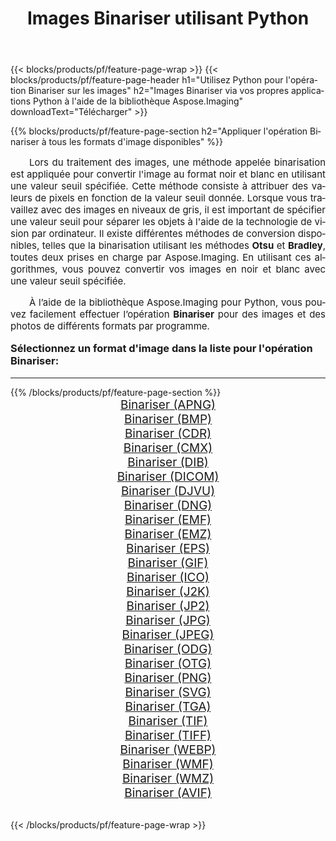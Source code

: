 ﻿---
title: Images Binariser utilisant Python 
weight: 3920
url: /fr/python-net/binarize/ 
lang: fr
langdirlevel: 2
locales: zh-hans,ja,it,ru,de,es,fr,nl,id,lt,pl,pt,vi,tr,ko,zh-hant,ar,hi,th,sv,cs,uk,he
description: Application de la bibliothèque Aspose.Imaging aux images et photos Binariser à l'aide de vos propres applications Python et API de serveur.
---

{{< blocks/products/pf/feature-page-wrap >}}
{{< blocks/products/pf/feature-page-header h1="Utilisez Python pour l'opération Binariser sur les images" h2="Images Binariser via vos propres applications Python à l'aide de la bibliothèque Aspose.Imaging" downloadText="Télécharger" >}}


{{% blocks/products/pf/feature-page-section  h2="Appliquer l'opération Binariser à tous les formats d'image disponibles" %}}
<p align="justify" style="text-indent:2em;font-size:15px;">
Lors du traitement des images, une méthode appelée binarisation est appliquée pour convertir l'image au format noir et blanc en utilisant une valeur seuil spécifiée. Cette méthode consiste à attribuer des valeurs de pixels en fonction de la valeur seuil donnée. Lorsque vous travaillez avec des images en niveaux de gris, il est important de spécifier une valeur seuil pour séparer les objets à l'aide de la technologie de vision par ordinateur. Il existe différentes méthodes de conversion disponibles, telles que la binarisation utilisant les méthodes <b>Otsu</b> et <b>Bradley</b>, toutes deux prises en charge par Aspose.Imaging. En utilisant ces algorithmes, vous pouvez convertir vos images en noir et blanc avec une valeur seuil spécifiée.
</p>
<p align="justify" style="text-indent:2em;font-size:15px;">
À l’aide de la bibliothèque Aspose.Imaging pour Python, vous pouvez facilement effectuer l’opération <b>Binariser</b> pour des images et des photos de différents formats par programme.
</p>
<h3 style="margin-top:16px;">
Sélectionnez un format d'image dans la liste pour l'opération Binariser:
</h3>
<hr/>
{{% /blocks/products/pf/feature-page-section %}}
<div class="container-fluid productfamilypage bg-gray">
    <div class="convertypes bg-gray agp-content section">
        <div class="container">
		<div class="row other-converters" style="gap: 10px;font-size: 19px;text-align:center;">
		    <div class='col-md-3 other-converter remove-lp remove-rp'><a href="/imaging/fr/python-net/binarize/apng/" style="padding:15px;">Binariser (APNG)</a></div><div class='col-md-3 other-converter remove-lp remove-rp'><a href="/imaging/fr/python-net/binarize/bmp/" style="padding:15px;">Binariser (BMP)</a></div><div class='col-md-3 other-converter remove-lp remove-rp'><a href="/imaging/fr/python-net/binarize/cdr/" style="padding:15px;">Binariser (CDR)</a></div><div class='col-md-3 other-converter remove-lp remove-rp'><a href="/imaging/fr/python-net/binarize/cmx/" style="padding:15px;">Binariser (CMX)</a></div><div class='col-md-3 other-converter remove-lp remove-rp'><a href="/imaging/fr/python-net/binarize/dib/" style="padding:15px;">Binariser (DIB)</a></div><div class='col-md-3 other-converter remove-lp remove-rp'><a href="/imaging/fr/python-net/binarize/dicom/" style="padding:15px;">Binariser (DICOM)</a></div><div class='col-md-3 other-converter remove-lp remove-rp'><a href="/imaging/fr/python-net/binarize/djvu/" style="padding:15px;">Binariser (DJVU)</a></div><div class='col-md-3 other-converter remove-lp remove-rp'><a href="/imaging/fr/python-net/binarize/dng/" style="padding:15px;">Binariser (DNG)</a></div><div class='col-md-3 other-converter remove-lp remove-rp'><a href="/imaging/fr/python-net/binarize/emf/" style="padding:15px;">Binariser (EMF)</a></div><div class='col-md-3 other-converter remove-lp remove-rp'><a href="/imaging/fr/python-net/binarize/emz/" style="padding:15px;">Binariser (EMZ)</a></div><div class='col-md-3 other-converter remove-lp remove-rp'><a href="/imaging/fr/python-net/binarize/eps/" style="padding:15px;">Binariser (EPS)</a></div><div class='col-md-3 other-converter remove-lp remove-rp'><a href="/imaging/fr/python-net/binarize/gif/" style="padding:15px;">Binariser (GIF)</a></div><div class='col-md-3 other-converter remove-lp remove-rp'><a href="/imaging/fr/python-net/binarize/ico/" style="padding:15px;">Binariser (ICO)</a></div><div class='col-md-3 other-converter remove-lp remove-rp'><a href="/imaging/fr/python-net/binarize/j2k/" style="padding:15px;">Binariser (J2K)</a></div><div class='col-md-3 other-converter remove-lp remove-rp'><a href="/imaging/fr/python-net/binarize/jp2/" style="padding:15px;">Binariser (JP2)</a></div><div class='col-md-3 other-converter remove-lp remove-rp'><a href="/imaging/fr/python-net/binarize/jpg/" style="padding:15px;">Binariser (JPG)</a></div><div class='col-md-3 other-converter remove-lp remove-rp'><a href="/imaging/fr/python-net/binarize/jpeg/" style="padding:15px;">Binariser (JPEG)</a></div><div class='col-md-3 other-converter remove-lp remove-rp'><a href="/imaging/fr/python-net/binarize/odg/" style="padding:15px;">Binariser (ODG)</a></div><div class='col-md-3 other-converter remove-lp remove-rp'><a href="/imaging/fr/python-net/binarize/otg/" style="padding:15px;">Binariser (OTG)</a></div><div class='col-md-3 other-converter remove-lp remove-rp'><a href="/imaging/fr/python-net/binarize/png/" style="padding:15px;">Binariser (PNG)</a></div><div class='col-md-3 other-converter remove-lp remove-rp'><a href="/imaging/fr/python-net/binarize/svg/" style="padding:15px;">Binariser (SVG)</a></div><div class='col-md-3 other-converter remove-lp remove-rp'><a href="/imaging/fr/python-net/binarize/tga/" style="padding:15px;">Binariser (TGA)</a></div><div class='col-md-3 other-converter remove-lp remove-rp'><a href="/imaging/fr/python-net/binarize/tif/" style="padding:15px;">Binariser (TIF)</a></div><div class='col-md-3 other-converter remove-lp remove-rp'><a href="/imaging/fr/python-net/binarize/tiff/" style="padding:15px;">Binariser (TIFF)</a></div><div class='col-md-3 other-converter remove-lp remove-rp'><a href="/imaging/fr/python-net/binarize/webp/" style="padding:15px;">Binariser (WEBP)</a></div><div class='col-md-3 other-converter remove-lp remove-rp'><a href="/imaging/fr/python-net/binarize/wmf/" style="padding:15px;">Binariser (WMF)</a></div><div class='col-md-3 other-converter remove-lp remove-rp'><a href="/imaging/fr/python-net/binarize/wmz/" style="padding:15px;">Binariser (WMZ)</a></div><div class='col-md-3 other-converter remove-lp remove-rp'><a href="/imaging/fr/python-net/binarize/avif/" style="padding:15px;">Binariser (AVIF)</a></div>
                </div>
        </div>
    </div>
</div>
<br/>

{{< /blocks/products/pf/feature-page-wrap >}}
